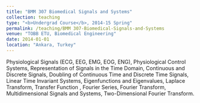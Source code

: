 ```yaml
---
title: "BMM 307 Biomedical Signals and Systems"
collection: teaching
type: "<b>Undergrad Course</b>, 2014-15 Spring"
permalink: /teaching/BMM 307-Biomedical-Signals-and-Systems
venue: "TOBB ETU, Biomedical Engineering"
date: 2014-01-01
location: "Ankara, Turkey"
---
```


Physiological Signals (ECG, EEG, EMG, EOG, ENG), Physiological Control Systems, Representation of Signals in the Time Domain, Continuous and Discrete Signals, Doubling of Continuous Time and Discrete Time Signals, Linear Time Invariant Systems, Eigenfunctions and Eigenvalues, Laplace Transform, Transfer Function , Fourier Series, Fourier Transform, Multidimensional Signals and Systems, Two-Dimensional Fourier Transform.